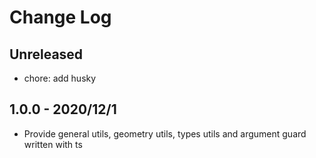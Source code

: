 # Change Log

## Unreleased

- chore: add husky

## 1.0.0 - 2020/12/1

- Provide general utils, geometry utils, types utils and argument guard written with ts